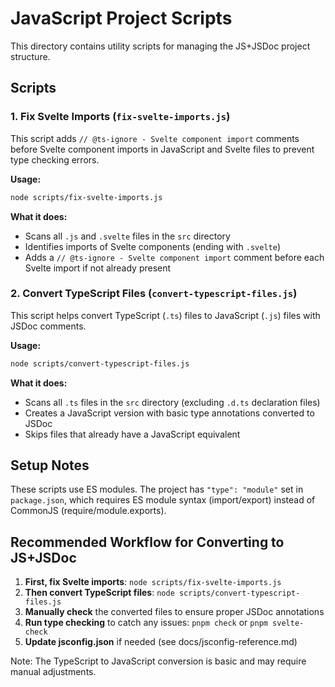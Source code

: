 # JavaScript Project Scripts

This directory contains utility scripts for managing the JS+JSDoc project structure.

## Scripts

### 1. Fix Svelte Imports (`fix-svelte-imports.js`)

This script adds `// @ts-ignore - Svelte component import` comments before Svelte component imports in JavaScript and Svelte files to prevent type checking errors.

**Usage:**
```bash
node scripts/fix-svelte-imports.js
```

**What it does:**
- Scans all `.js` and `.svelte` files in the `src` directory
- Identifies imports of Svelte components (ending with `.svelte`)
- Adds a `// @ts-ignore - Svelte component import` comment before each Svelte import if not already present

### 2. Convert TypeScript Files (`convert-typescript-files.js`)

This script helps convert TypeScript (`.ts`) files to JavaScript (`.js`) files with JSDoc comments.

**Usage:**
```bash
node scripts/convert-typescript-files.js
```

**What it does:**
- Scans all `.ts` files in the `src` directory (excluding `.d.ts` declaration files)
- Creates a JavaScript version with basic type annotations converted to JSDoc
- Skips files that already have a JavaScript equivalent

## Setup Notes

These scripts use ES modules. The project has `"type": "module"` set in `package.json`, which requires ES module syntax (import/export) instead of CommonJS (require/module.exports).

## Recommended Workflow for Converting to JS+JSDoc

1. **First, fix Svelte imports**: `node scripts/fix-svelte-imports.js`
2. **Then convert TypeScript files**: `node scripts/convert-typescript-files.js`
3. **Manually check** the converted files to ensure proper JSDoc annotations
4. **Run type checking** to catch any issues: `pnpm check` or `pnpm svelte-check`
5. **Update jsconfig.json** if needed (see docs/jsconfig-reference.md)

Note: The TypeScript to JavaScript conversion is basic and may require manual adjustments. 
